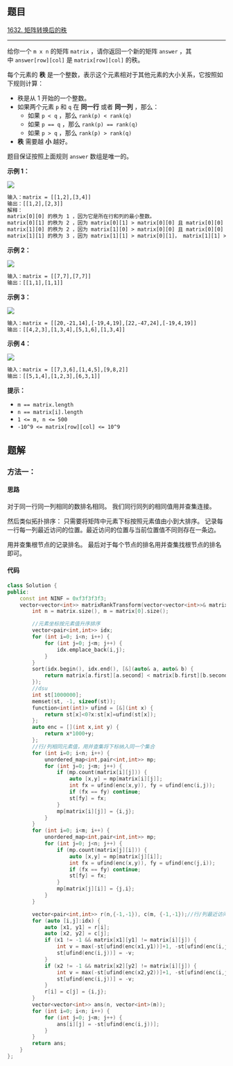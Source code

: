## 题目

[1632. 矩阵转换后的秩](https://leetcode.cn/problems/rank-transform-of-a-matrix/)

---

给你一个 `m x n` 的矩阵 `matrix` ，请你返回一个新的矩阵 `answer` ，其中 `answer[row][col]` 是 `matrix[row][col]` 的秩。

每个元素的 **秩** 是一个整数，表示这个元素相对于其他元素的大小关系，它按照如下规则计算：

-   秩是从 1 开始的一个整数。
-   如果两个元素 `p` 和 `q` 在 **同一行** 或者 **同一列** ，那么：
    -   如果 `p < q` ，那么 `rank(p) < rank(q)`
    -   如果 `p == q` ，那么 `rank(p) == rank(q)`
    -   如果 `p > q` ，那么 `rank(p) > rank(q)`
-   **秩** 需要越 **小** 越好。

题目保证按照上面规则 `answer` 数组是唯一的。

  

**示例 1：**

![](https://assets.leetcode-cn.com/aliyun-lc-upload/uploads/2020/10/25/rank1.jpg)
```txt
输入：matrix = [[1,2],[3,4]]
输出：[[1,2],[2,3]]
解释：
matrix[0][0] 的秩为 1 ，因为它是所在行和列的最小整数。
matrix[0][1] 的秩为 2 ，因为 matrix[0][1] > matrix[0][0] 且 matrix[0][0] 的秩为 1 。
matrix[1][0] 的秩为 2 ，因为 matrix[1][0] > matrix[0][0] 且 matrix[0][0] 的秩为 1 。
matrix[1][1] 的秩为 3 ，因为 matrix[1][1] > matrix[0][1]， matrix[1][1] > matrix[1][0] 且 matrix[0][1] 和 matrix[1][0] 的秩都为 2 。
```

**示例 2：**

![](https://assets.leetcode-cn.com/aliyun-lc-upload/uploads/2020/10/25/rank2.jpg)
```txt
输入：matrix = [[7,7],[7,7]]
输出：[[1,1],[1,1]]
```

**示例 3：**

![](https://assets.leetcode-cn.com/aliyun-lc-upload/uploads/2020/10/25/rank3.jpg)
```txt
输入：matrix = [[20,-21,14],[-19,4,19],[22,-47,24],[-19,4,19]]
输出：[[4,2,3],[1,3,4],[5,1,6],[1,3,4]]
```

**示例 4：**

![](https://assets.leetcode-cn.com/aliyun-lc-upload/uploads/2020/10/25/rank4.jpg)
```txt
输入：matrix = [[7,3,6],[1,4,5],[9,8,2]]
输出：[[5,1,4],[1,2,3],[6,3,1]]
```
  

**提示：**

-   `m == matrix.length`
-   `n == matrix[i].length`
-   `1 <= m, n <= 500`
-   `-10^9 <= matrix[row][col] <= 10^9`

  

## 题解

### 方法一：

#### 思路

对于同一行同一列相同的数排名相同。
我们同行同列的相同值用并查集连接。

然后类似拓扑排序：
只需要将矩阵中元素下标按照元素值由小到大排序。
记录每一行每一列最近访问的位置。最近访问的位置与当前位置值不同则存在一条边。

用并查集根节点的记录排名。
最后对于每个节点的排名用并查集找根节点的排名即可。

#### 代码

```cpp
class Solution {
public:
    const int NINF = 0xf3f3f3f3;
    vector<vector<int>> matrixRankTransform(vector<vector<int>>& matrix) {
        int n = matrix.size(), m = matrix[0].size();

        //元素坐标按元素值升序排序
        vector<pair<int,int>> idx;
        for (int i=0; i<n; i++) {
            for (int j=0; j<m; j++) {
                idx.emplace_back(i,j);
            }
        }
        sort(idx.begin(), idx.end(), [&](auto& a, auto& b) {
            return matrix[a.first][a.second] < matrix[b.first][b.second];
        });
        //dsu 
        int st[1000000];
        memset(st, -1, sizeof(st));
        function<int(int)> ufind = [&](int x) {
            return st[x]<0?x:st[x]=ufind(st[x]);
        };
        auto enc = [](int x,int y) {
            return x*1000+y;
        };
        //行/列相同元素值，用并查集将下标纳入同一个集合
        for (int i=0; i<n; i++) {
            unordered_map<int,pair<int,int>> mp;
            for (int j=0; j<m; j++) {
                if (mp.count(matrix[i][j])) {
                    auto [x,y] = mp[matrix[i][j]];
                    int fx = ufind(enc(x,y)), fy = ufind(enc(i,j));
                    if (fx == fy) continue;
                    st[fy] = fx;
                }
                mp[matrix[i][j]] = {i,j};
            }
        }
        for (int i=0; i<m; i++) {
            unordered_map<int,pair<int,int>> mp;
            for (int j=0; j<n; j++) {
                if (mp.count(matrix[j][i])) {
                    auto [x,y] = mp[matrix[j][i]];
                    int fx = ufind(enc(x,y)), fy = ufind(enc(j,i));
                    if (fx == fy) continue;
                    st[fy] = fx;
                }
                mp[matrix[j][i]] = {j,i};
            }
        }

        vector<pair<int,int>> r(n,{-1,-1}), c(m, {-1,-1});//行/列最近访问元素
        for (auto [i,j]:idx) {
            auto [x1, y1] = r[i];
            auto [x2, y2] = c[j];
            if (x1 != -1 && matrix[x1][y1] != matrix[i][j]) {
                int v = max(-st[ufind(enc(x1,y1))]+1, -st[ufind(enc(i,j))]);
                st[ufind(enc(i,j))] = -v;
            }
            if (x2 != -1 && matrix[x2][y2] != matrix[i][j]) {
                int v = max(-st[ufind(enc(x2,y2))]+1, -st[ufind(enc(i,j))]);
                st[ufind(enc(i,j))] = -v;
            }
            r[i] = c[j] = {i,j};
        }
        vector<vector<int>> ans(n, vector<int>(m));
        for (int i=0; i<n; i++) {
            for (int j=0; j<m; j++) {
                ans[i][j] = -st[ufind(enc(i,j))];
            }
        }
        return ans;
    }
};
```
